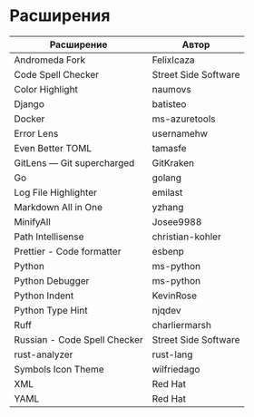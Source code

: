 # Расширения

| Расширение                   | Автор                |
| ---------------------------- | -------------------- |
| Andromeda Fork               | FelixIcaza           |
| Code Spell Checker           | Street Side Software |
| Color Highlight              | naumovs              |
| Django                       | batisteo             |
| Docker                       | ms-azuretools        |
| Error Lens                   | usernamehw           |
| Even Better TOML             | tamasfe              |
| GitLens — Git supercharged   | GitKraken            |
| Go                           | golang               |
| Log File Highlighter         | emilast              |
| Markdown All in One          | yzhang               |
| MinifyAll                    | Josee9988            |
| Path Intellisense            | christian-kohler     |
| Prettier - Code formatter    | esbenp               |
| Python                       | ms-python            |
| Python Debugger              | ms-python            |
| Python Indent                | KevinRose            |
| Python Type Hint             | njqdev               |
| Ruff                         | charliermarsh        |
| Russian - Code Spell Checker | Street Side Software |
| rust-analyzer                | rust-lang            |
| Symbols Icon Theme           | wilfriedago          |
| XML                          | Red Hat              |
| YAML                         | Red Hat              |
